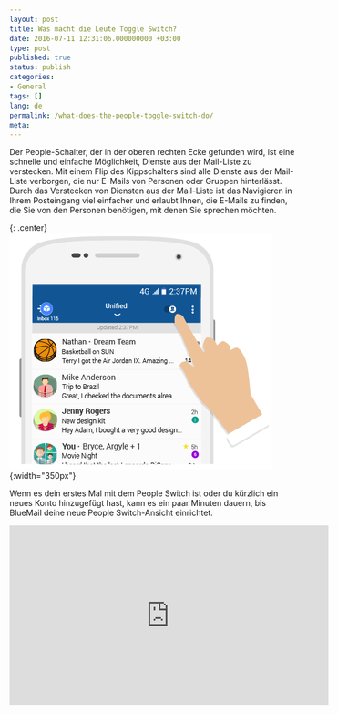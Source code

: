 ```yaml
---
layout: post
title: Was macht die Leute Toggle Switch?
date: 2016-07-11 12:31:06.000000000 +03:00
type: post
published: true
status: publish
categories:
- General
tags: []
lang: de
permalink: /what-does-the-people-toggle-switch-do/
meta:
---
```


Der People-Schalter, der in der oberen rechten Ecke gefunden wird, ist eine schnelle und einfache Möglichkeit, Dienste aus der Mail-Liste zu verstecken. Mit einem Flip des Kippschalters sind alle Dienste aus der Mail-Liste verborgen, die nur E-Mails von Personen oder Gruppen hinterlässt. Durch das Verstecken von Diensten aus der Mail-Liste ist das Navigieren in Ihrem Posteingang viel einfacher und erlaubt Ihnen, die E-Mails zu finden, die Sie von den Personen benötigen, mit denen Sie sprechen möchten.

{: .center}
![Switch](/assets/switch_portrait_v2-1.png){:width="350px"}

Wenn es dein erstes Mal mit dem People Switch ist oder du kürzlich ein neues Konto hinzugefügt hast, kann es ein paar Minuten dauern, bis BlueMail deine neue People Switch-Ansicht einrichtet.

<iframe src="https://www.youtube.com/embed/417djpAAp_E?list=PLXcA1xyD8E7dB0XsKApln4AqCumFbmOJK&amp;loop=1" width="560" height="315" frameborder="0" allowfullscreen="allowfullscreen"></iframe>
